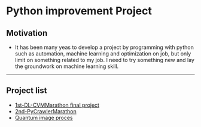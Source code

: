 # **Python improvement Project**
  ## **Motivation**
  - It has been many yeas to develop a project by programming with python such as automation, machine learning and optimization on job, but only limit on something related to my job. I need to try something new and lay the groundwork on machine learning skill.  
----
  ## **Project list**
  - [1st-DL-CVMMarathon final project](https://github.com/double1010x2/python/tree/master/ML/RCNN/yolov3/README.md)
  - [2nd-PyCrawlerMarathon](https://github.com/double1010x2/python/tree/master/2nd-PyCrawlerMarathon)
  - [Quantum image proces](https://github.com/double1010x2/python/tree/master/QuantumComputing/README.md)